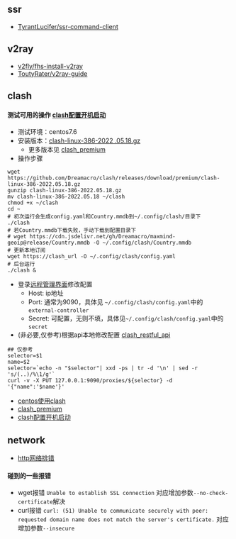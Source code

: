 ## ssr
* [TyrantLucifer/ssr-command-client](https://github.com/TyrantLucifer/ssr-command-client)

## v2ray
* [v2fly/fhs-install-v2ray](https://github.com/v2fly/fhs-install-v2ray)
* [ToutyRater/v2ray-guide](https://github.com/ToutyRater/v2ray-guide)

## clash

#### 测试可用的操作 [clash配置开机启动](https://einverne.github.io/post/2021/03/linux-use-clash.html)
- 测试环境：centos7.6
- 安装版本：[clash-linux-386-2022 .05.18.gz](https://github.com/Dreamacro/clash/releases/download/premium/clash-linux-386-2022.05.18.gz)   
  - 更多版本见 [clash_premium](https://github.com/Dreamacro/clash/releases/tag/premium)
- 操作步骤
```shell
wget https://github.com/Dreamacro/clash/releases/download/premium/clash-linux-386-2022.05.18.gz 
gunzip clash-linux-386-2022.05.18.gz
mv clash-linux-386-2022.05.18 ~/clash
chmod +x ~/clash
cd ~
# 初次运行会生成config.yaml和Country.mmdb到~/.config/clash/目录下
./clash 
# 若Country.mmdb下载失败，手动下载到配置目录下
# wget https://cdn.jsdelivr.net/gh/Dreamacro/maxmind-geoip@release/Country.mmdb -O ~/.config/clash/Country.mmdb
# 更新本地订阅
wget https://clash_url -O ~/.config/clash/config.yaml
# 后台运行
./clash &
```
- 登录[远程管理界面](http://clash.razord.top/)修改配置
  - Host: ip地址
  - Port: 通常为9090，具体见 `~/.config/clash/config.yaml`中的`external-controller`
  - Secret: 可配置，无则不填，具体见`~/.config/clash/config.yaml`中的`secret` 
- (非必要,仅参考)根据api本地修改配置 [clash_restful_api](https://clash.gitbook.io/)
```shell
## 仅参考
selector=$1
name=$2
selector=`echo -n "$selector"| xxd -ps | tr -d '\n' | sed -r 's/(..)/%\1/g'`
curl -v -X PUT 127.0.0.1:9090/proxies/${selector} -d '{"name":'$name'}'
```

* [centos使用clash](https://i.jakeyu.top/2021/11/27/centos-%E4%BD%BF%E7%94%A8-Clash-%E6%A2%AF%E5%AD%90/)
* [clash_premium](https://github.com/Dreamacro/clash/releases/tag/premium)
* [clash配置开机启动](https://einverne.github.io/post/2021/03/linux-use-clash.html)


## network
* [http网络排错](https://www.cnblogs.com/hujuntao/p/11984700.html)
#### 碰到的一些报错
- wget报错 `Unable to establish SSL connection` 对应增加参数`--no-check-certificate`解决
- curl报错 `curl: (51) Unable to communicate securely with peer: requested domain name does not match the server's certificate.` 对应增加参数`--insecure`
